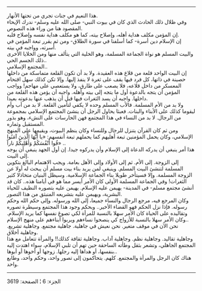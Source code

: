 ------------------------------------------------------------------------

هذا النعيم في جنات تجري من تحتها الأنهار.  
وفي ظلال ذلك الحادث الذي كان في بيوت النبي- صلى الله عليه وسلم- ندرك
الإيحاء المقصود هنا من وراء هذه النصوص.  
إن المؤمن مكلف هداية أهله، وإصلاح بيته، كما هو مكلف هداية نفسه وإصلاح
قلبه.  
إن الإسلام دين أسرة- كما أسلفنا في سورة الطلاق- ومن ثم يقرر تبعة المؤمن
في أسرته، وواجبه في بيته.  
والبيت المسلم هو نواة الجماعة المسلمة، وهو الخلية التي يتألف منها ومن
الخلايا الأخرى ذلك الجسم الحي..  
المجتمع الإسلامي..  
إن البيت الواحد قلعة من قلاع هذه العقيدة. ولا بد أن تكون القلعة متماسكة
من داخلها حصينة في ذاتها، كل فرد فيها يقف على ثغرة لا ينفذ إليها. وإلا
تكن كذلك سهل اقتحام المعسكر من داخل قلاعه، فلا يصعب على طارق، ولا يستعصي
على مهاجم! وواجب المؤمن أن يتجه بالدعوة أول ما يتجه إلى بيته وأهله.
واجبه أن يؤمن هذه القلعة من داخلها. واجبه أن يسد الثغرات فيها قبل أن
يذهب عنها بدعوته بعيدا.  
ولا بد من الأم المسلمة. فالأب المسلم وحده لا يكفي لتأمين القلعة. لا بد
من أب وأم ليقوما كذلك على الأبناء والبنات. فعبثا يحاول الرجل أن ينشئ
المجتمع الإسلامي بمجموعة من الرجال. لا بد من النساء في هذا المجتمع فهن
الحارسات على النشء، وهو بذور المستقبل وثماره.  
ومن ثم كان القرآن يتنزل للرجال وللنساء وكان ينظم البيوت، ويقيمها على
المنهج الإسلامي، وكان يحمل المؤمنين تبعة أهليهم كما يحملهم تبعة أنفسهم:
«يا أَيُّهَا الَّذِينَ آمَنُوا قُوا أَنْفُسَكُمْ وَأَهْلِيكُمْ ناراً» ..  
هذا أمر ينبغي أن يدركه الدعاة إلى الإسلام وأن يدركوه جيدا. إن أول الجهد
ينبغي أن يوجه إلى البيت.  
إلى الزوجة. إلى الأم. ثم إلى الأولاد وإلى الأهل بعامة. ويجب الاهتمام
البالغ بتكوين المسلمة لتنشئ البيت المسلم. وينبغي لمن يريد بناء بيت مسلم
أن يبحث له أولا عن الزوجة المسلمة. وإلا فسيتأخر طويلا بناء الجماعة
الإسلامية. وسيظل البنيان متخاذلا كثير الثغرات! وفي الجماعة المسلمة
الأولى كان الأمر أيسر مما هو في أيامنا هذه.. كان قد أنشئ مجتمع مسلم- في
المدينة- يهيمن عليه الإسلام. يهيمن عليه بتصوره النظيف للحياة البشرية،
ويهيمن عليه بتشريعه المنبثق من هذا التصور.  
وكان المرجع فيه، مرجع الرجال والنساء جميعا، إلى الله ورسوله. وإلى حكم
الله وحكم رسوله. فإذا نزل الحكم فهو القضاء الأخير.. وبحكم وجود هذا
المجتمع وسيطرة تصوره وتقاليده على الحياة كان الأمر سهلا بالنسبة للمرأة
لكي تصوغ نفسها كما يريد الإسلام. وكان الأمر سهلا بالنسبة للأزواج كي
ينصحوا نساءهم ويربوا أبناءهم على منهج الإسلام..  
نحن الآن في موقف متغير. نحن نعيش في جاهلية. جاهلية مجتمع. وجاهلية تشريع.
وجاهلية أخلاق.  
وجاهلية تقاليد. وجاهلية نظم. وجاهلية آداب. وجاهلية ثقافة كذلك!! والمرأة
تتعامل مع هذا المجتمع الجاهلي، وتشعر بثقل وطأته الساحقة حين تهم أن تلبي
الإسلام، سواء اهتدت إليه بنفسها، أو هداها إليه رجلها. زوجها أو أخوها أو
أبوها..  
هناك كان الرجل والمرأة والمجتمع. كلهم. يتحاكمون إلى تصور واحد، وحكم
واحد، وطابع واحد.

------------------------------------------------------------------------

الجزء: 6 ¦ الصفحة: 3619
